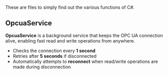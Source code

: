 These are files to simply find out the various functions of C#.

## OpcuaService
**OpcuaService** is a background service that keeps the OPC UA connection alive, enabling fast read and write operations from anywhere.  
- Checks the connection every **1 second**  
- Retries after **5 seconds** if disconnected  
- Automatically attempts to **reconnect** when read/write operations are made during disconnection
